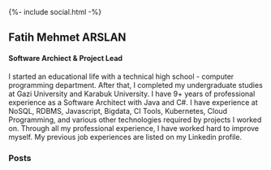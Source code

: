 <div class="identity" >
  <div class="picture">
  </div>
  <div class="social-links">
      {%- include social.html -%}
  </div>
  <h2 class="name">Fatih Mehmet ARSLAN</h2>
  <h4 class="title">Software Archiect & Project Lead</h4>
</div>


I started an educational life with a technical high school - computer programming department. After that, I completed my undergraduate studies at Gazi University and Karabuk University. I have 9+ years of professional experience as a Software Architect with Java and C#. I have experience at NoSQL, RDBMS, Javascript, Bigdata, CI Tools, Kubernetes, Cloud Programming, and various other technologies required by projects I worked on. Through all my professional experience, I have worked hard to improve myself. My previous job experiences are listed on my Linkedin profile.

### Posts


